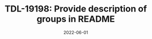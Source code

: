 ---
title: "TDL-19198: Provide description of groups in README"
content-type: ""
date: 2022-06-01
entry-type: 
entry-category: integration
connection-id: 
connection-version: 
pull-request: "https://github.com/singer-io/tap-jira/pull/88"
---